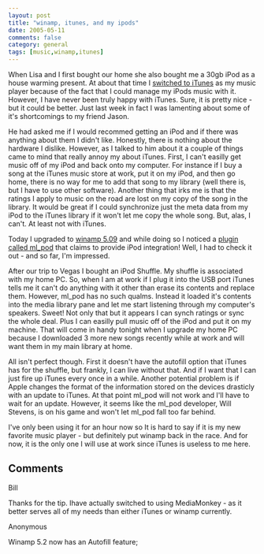 ```yaml
---
layout: post
title: "winamp, itunes, and my ipods"
date: 2005-05-11
comments: false
category: general
tags: [music,winamp,itunes]
---
```

When Lisa and I first bought our home she also bought me a 30gb iPod as a
house warming present. At about that time I [switched to
iTunes](http://rawlinson.us/blog/?p=62) as my music player because of the fact
that I could manage my iPods music with it. However, I have never been truly
happy with iTunes. Sure, it is pretty nice - but it could be better. Just last
week in fact I was lamenting about some of it's shortcomings to my friend
Jason.

He had asked me if I would recommed getting an iPod and if there was anything
about them I didn't like. Honestly, there is nothing about the hardware I
dislike. However, as I talked to him about it a couple of things came to mind
that really annoy my about iTunes. First, I can't easilly get music off of my
iPod and back onto my computer. For instance if I buy a song at the iTunes
music store at work, put it on my iPod, and then go home, there is no way for
me to add that song to my library (well there is, but I have to use other
software). Another thing that irks me is that the ratings I apply to music on
the road are lost on my copy of the song in the library. It would be great if
I could synchronize just the meta data from my iPod to the iTunes library if
it won't let me copy the whole song. But, alas, I can't. At least not with
iTunes.



Today I upgraded to [winamp 5.09](http://www.winamp.com/) and while doing so I
noticed a [plugin called
ml_pod](http://winamp.com/plugins/details.php?id=138888) that claims to
provide iPod integration! Well, I had to check it out - and so far, I'm
impressed.



After our trip to Vegas I bought an iPod Shuffle. My shuffle is associated
with my home PC. So, when I am at work if I plug it into the USB port iTunes
tells me it can't do anything with it other than erase its contents and
replace them. However, ml_pod has no such qualms. Instead it loaded it's
contents into the media library pane and let me start listening through my
computer's speakers. Sweet! Not only that but it appears I can synch ratings
or sync the whole deal. Plus I can easilly pull music off of the iPod and put
it on my machine. That will come in handy tonight when I upgrade my home PC
because I downloaded 3 more new songs recently while at work and will want
them in my main library at home.



All isn't perfect though. First it doesn't have the autofill option that
iTunes has for the shuffle, but frankly, I can live without that. And if I
want that I can just fire up iTunes every once in a while. Another potential
problem is if Apple changes the format of the information stored on the
devices drasticly with an update to iTunes. At that point ml_pod will not work
and I'll have to wait for an update. However, it seems like the ml_pod
developer, Will Stevens, is on his game and won't let ml_pod fall too far
behind.



I've only been using it for an hour now so It is hard to say if it is my new
favorite music player - but definitely put winamp back in the race. And for
now, it is the only one I will use at work since iTunes is useless to me here.

## Comments

Bill

Thanks for the tip. Ihave actually switched to using MediaMonkey - as it
better serves all of my needs than either iTunes or winamp currently.

Anonymous

Winamp 5.2 now has an Autofill feature;
